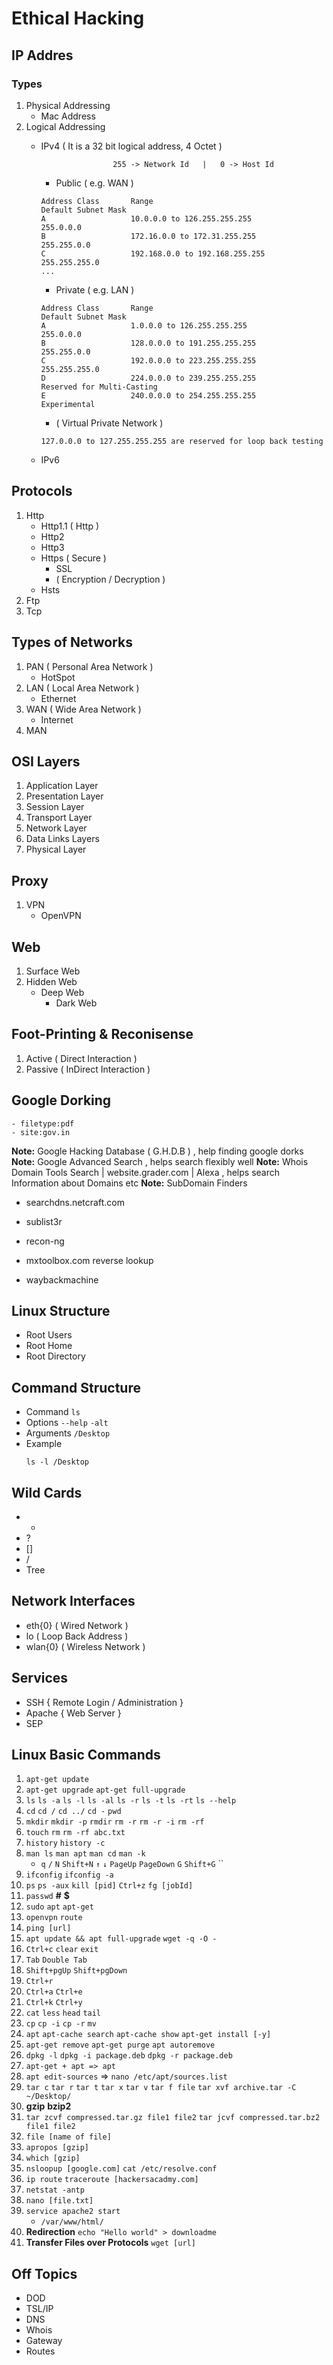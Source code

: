 # Ethical Hacking

## IP Addres

### Types

1. Physical Addressing
    - Mac Address
2. Logical Addressing
    - IPv4 ( It is a 32 bit logical address, 4 Octet )
        ```
                        255 -> Network Id   |   0 -> Host Id
        ```
        - Public ( e.g. WAN )
        ```
        Address Class       Range                                   Default Subnet Mask
        A                   10.0.0.0 to 126.255.255.255              255.0.0.0
        B                   172.16.0.0 to 172.31.255.255            255.255.0.0
        C                   192.168.0.0 to 192.168.255.255            255.255.255.0
        ...
        ```
        - Private ( e.g. LAN )
        ```
        Address Class       Range                                   Default Subnet Mask
        A                   1.0.0.0 to 126.255.255.255              255.0.0.0
        B                   128.0.0.0 to 191.255.255.255            255.255.0.0
        C                   192.0.0.0 to 223.255.255.255            255.255.255.0
        D                   224.0.0.0 to 239.255.255.255            Reserved for Multi-Casting
        E                   240.0.0.0 to 254.255.255.255            Experimental
        ```
        - ( Virtual Private Network )

        `127.0.0.0 to 127.255.255.255 are reserved for loop back testing`
    - IPv6

## Protocols
1. Http
    - Http1.1 ( Http )
    - Http2
    - Http3
    - Https ( Secure )
        - SSL
        - ( Encryption / Decryption )
    - Hsts
2. Ftp
3. Tcp

## Types of Networks
1. PAN ( Personal Area Network )
    - HotSpot
2. LAN ( Local Area Network )
    - Ethernet
3. WAN ( Wide Area Network )
    - Internet
4. MAN

## OSI Layers
1. Application Layer
2. Presentation Layer
3. Session Layer
4. Transport Layer
5. Network Layer
6. Data Links Layers
7. Physical Layer

## Proxy
1. VPN
    - OpenVPN

## Web
1. Surface Web
2. Hidden Web
    - Deep Web
        - Dark Web

## Foot-Printing & Reconisense
1. Active ( Direct Interaction )
2. Passive ( InDirect Interaction )

## Google Dorking
    - filetype:pdf
    - site:gov.in

**Note:** Google Hacking Database ( G.H.D.B ) , help finding google dorks
**Note:** Google Advanced Search , helps search flexibly well
**Note:** Whois Domain Tools Search | website.grader.com | Alexa , helps search Information about Domains etc
**Note:** SubDomain Finders

- searchdns.netcraft.com
- sublist3r
- recon-ng

- mxtoolbox.com reverse lookup
- waybackmachine

## Linux Structure
- Root Users
- Root Home
- Root Directory

## Command Structure
- Command `ls`
- Options `--help` `-alt`
- Arguments `/Desktop`
- Example
    ```
    ls -l /Desktop
    ```

## Wild Cards
- *
- ?
- []
- /
- Tree

## Network Interfaces
- eth{0} ( Wired Network )
- lo ( Loop Back Address )
- wlan{0} ( Wireless Network )

## Services
- SSH { Remote Login / Administration }
- Apache { Web Server }
- SEP

## Linux Basic Commands
1. `apt-get update`
2. `apt-get upgrade` `apt-get full-upgrade`
3. `ls` `ls -a` `ls -l` `ls -al` `ls -r` `ls -t` `ls -rt` `ls --help`
4. `cd` `cd /` `cd ../` `cd -` `pwd`
5. `mkdir` `mkdir -p` `rmdir` `rm -r` `rm -r -i` `rm -rf`
6. `touch` `rm` `rm -rf abc.txt`
7. `history` `history -c`
8. `man ls` `man apt` `man cd` `man -k`
    - `q` `/` `N` `Shift+N` `↑` `↓` `PageUp` `PageDown` `G` `Shift+G` ``
9. `ifconfig` `ifconfig -a`
10. `ps` `ps -aux` `kill [pid]` `Ctrl+z` `fg [jobId]`
11. `passwd` **#** **$**
12. `sudo` `apt` `apt-get`
13. `openvpn` `route`
14. `ping [url]`
15. `apt update && apt full-upgrade` `wget -q -O -`
16. `Ctrl+c` `clear` `exit`
17. `Tab` `Double Tab`
18. `Shift+pgUp` `Shift+pgDown`
19. `Ctrl+r` 
20. `Ctrl+a` `Ctrl+e` 
21. `Ctrl+k` `Ctrl+y`
22. `cat` `less` `head` `tail`
23. `cp` `cp -i` `cp -r` `mv`
24. `apt` `apt-cache search` `apt-cache show` `apt-get install [-y]` 
25. `apt-get remove` `apt-get purge` `apt autoremove`
26. `dpkg -l` `dpkg -i package.deb` `dpkg -r package.deb`
27. `apt-get + apt => apt`
28. `apt edit-sources` => `nano /etc/apt/sources.list`
29. `tar c` `tar r` `tar t` `tar x` `tar v` `tar f file` `tar xvf archive.tar -C ~/Desktop/`
30. **gzip** **bzip2**
31. `tar zcvf compressed.tar.gz file1 file2` `tar jcvf compressed.tar.bz2 file1 file2`
32.  `file [name of file]`
33. `apropos [gzip]`
34. `which [gzip]`
35. `nsloopup [google.com]` `cat /etc/resolve.conf`
36. `ip route` `traceroute [hackersacadmy.com]`
37. `netstat -antp`
38. `nano [file.txt]`
39. `service apache2 start`
    - `/var/www/html/`
40. **Redirection** `echo "Hello world" > downloadme`
41. **Transfer Files over Protocols** `wget [url]`

## Off Topics
- DOD
- TSL/IP
- DNS
- Whois
- Gateway
- Routes